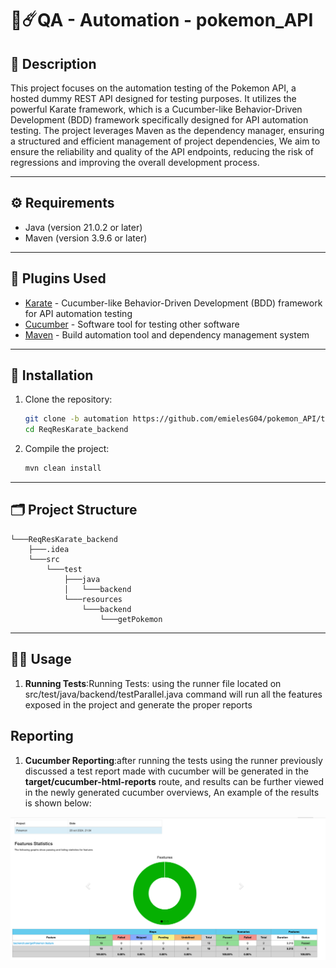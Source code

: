 # 🚀☄️QA - Automation - pokemon_API


## 📄 Description

This project focuses on the automation testing of the Pokemon API, a hosted dummy REST API designed for testing purposes. It utilizes the powerful Karate framework, which is a Cucumber-like Behavior-Driven Development (BDD) framework specifically designed for API automation testing. The project leverages Maven as the dependency manager, ensuring a structured and efficient management of project dependencies, We aim to ensure the reliability and quality of the API endpoints, reducing the risk of regressions and improving the overall development process.

---

## ⚙️ Requirements

- Java (version 21.0.2 or later)
- Maven (version 3.9.6 or later)

---

## 🔌 Plugins Used

- [Karate](https://github.com/intuit/karate) - Cucumber-like Behavior-Driven Development (BDD) framework for API automation testing
- [Cucumber](https://cucumber.io/) - Software tool for testing other software
- [Maven](https://maven.apache.org/) - Build automation tool and dependency management system

---

## 🚀 Installation

1. Clone the repository:

    ```bash
    git clone -b automation https://github.com/emielesG04/pokemon_API/tree/feature_squirtle
    cd ReqResKarate_backend
    ```
2. Compile the project:

    ```bash
    mvn clean install
    ```

---

## 🗂 Project Structure

```
└───ReqResKarate_backend
    ├───.idea
    └───src
        └───test
            ├───java
            │   └───backend
            └───resources
                └───backend
                    └───getPokemon
```

---

## 🏃‍♂️ Usage

1. **Running Tests**:Running Tests: using the runner file located on src/test/java/backend/testParallel.java command will run
   all the features exposed in the project and generate the proper reports

## Reporting

1. **Cucumber Reporting**:after running the tests using the runner previously discussed a test report made with cucumber will be
   generated in the **target/cucumber-html-reports** route, and results can be further viewed in the newly generated cucumber overviews,
   An example of the results is shown below:

![img.png](img-report.png)
